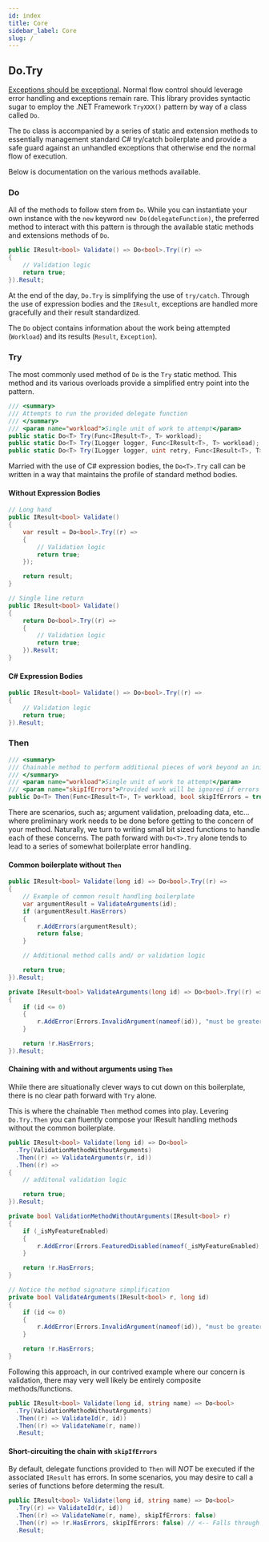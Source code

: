 ```yaml
---
id: index
title: Core
sidebar_label: Core
slug: /
---
```


## Do.Try

[Exceptions should be exceptional](https://mattwarren.org/2016/12/20/Why-Exceptions-should-be-Exceptional/).
Normal flow control should leverage error handling and exceptions remain rare. This library provides syntactic sugar
to employ the .NET Framework `TryXXX()` pattern by way of a class called `Do`.

The `Do` class is accompanied by a series of static and extension methods to essentially management
standard C# try/catch boilerplate and provide a safe guard against an unhandled exceptions
that otherwise end the normal flow of execution.

Below is documentation on the various methods available.

### Do
All of the methods to follow stem from `Do`. While you can instantiate your own instance with the
`new` keyword `new Do(delegateFunction)`, the preferred method to interact with this pattern
is through the available static methods and extensions methods of `Do`.

```csharp
public IResult<bool> Validate() => Do<bool>.Try((r) =>
{
    // Validation logic
    return true;
}).Result;
```

At the end of the day, `Do.Try` is simplifying the use of `try/catch`. Through the use of expression
bodies and the `IResult`, exceptions are handled more gracefully and their result standardized.

The `Do` object contains information about the work being attempted (`Workload`) and its results
(`Result`, `Exception`).

### Try

The most commonly used method of `Do` is the `Try` static method. This method and its various
overloads provide a simplified entry point into the pattern.

```csharp
/// <summary>
/// Attempts to run the provided delegate function
/// </summary>
/// <param name="workload">Single unit of work to attempt</param>
public static Do<T> Try(Func<IResult<T>, T> workload);
public static Do<T> Try(ILogger logger, Func<IResult<T>, T> workload);
public static Do<T> Try(ILogger logger, uint retry, Func<IResult<T>, T> workload);
```

Married with the use of C# expression bodies, the `Do<T>.Try` call can be written in a way that
maintains the profile of standard method bodies.

#### Without Expression Bodies
```csharp
// Long hand
public IResult<bool> Validate()
{
    var result = Do<bool>.Try((r) =>
    {
        // Validation logic
        return true;
    });

    return result;
}

// Single line return
public IResult<bool> Validate()
{
    return Do<bool>.Try((r) =>
    {
        // Validation logic
        return true;
    }).Result;
}
```

#### C# Expression Bodies
```csharp
public IResult<bool> Validate() => Do<bool>.Try((r) =>
{
    // Validation logic
    return true;
}).Result;
```

### Then

```csharp
/// <summary>
/// Chainable method to perform additional pieces of work beyond an initial try
/// </summary>
/// <param name="workload">Single unit of work to attempt</param>
/// <param name="skipIfErrors">Provided work will be ignored if errors exist</param>
public Do<T> Then(Func<IResult<T>, T> workload, bool skipIfErrors = true);
```

There are scenarios, such as; argument validation, preloading data, etc... where preliminary work
needs to be done before getting to the concern of your method. Naturally, we turn to writing small
bit sized functions to handle each of these concerns. The path forward with `Do<T>.Try` alone tends
to lead to a series of somewhat boilerplate error handling.

#### Common boilerplate without `Then`

```csharp
public IResult<bool> Validate(long id) => Do<bool>.Try((r) =>
{
    // Example of common result handling boilerplate
    var argumentResult = ValidateArguments(id);
    if (argumentResult.HasErrors)
    {
        r.AddErrors(argumentResult);
        return false;
    }

    // Additional method calls and/ or validation logic

    return true;
}).Result;

private IResult<bool> ValidateArguments(long id) => Do<bool>.Try((r) =>
{
    if (id <= 0)
    {
        r.AddError(Errors.InvalidArgument(nameof(id)), "must be greater than zero");
    }

    return !r.HasErrors;
}).Result;
```

#### Chaining with and without arguments using `Then`

While there are situationally clever ways to cut down on this boilerplate, there is no clear path
forward with `Try` alone.

This is where the chainable `Then` method comes into play. Levering `Do.Try.Then` you can fluently
compose your IResult handling methods without the common boilerplate.

```csharp
public IResult<bool> Validate(long id) => Do<bool>
  .Try(ValidationMethodWithoutArguments)
  .Then((r) => ValidateArguments(r, id))
  .Then((r) =>
{
    // additonal validation logic

    return true;
}).Result;

private bool ValidationMethodWithoutArguments(IResult<bool> r)
{
    if (_isMyFeatureEnabled)
    {
        r.AddError(Errors.FeaturedDisabled(nameof(_isMyFeatureEnabled), "is disabled"));
    }

    return !r.HasErrors;
}

// Notice the method signature simplification
private bool ValidateArguments(IResult<bool> r, long id)
{
    if (id <= 0)
    {
        r.AddError(Errors.InvalidArgument(nameof(id)), "must be greater than zero");
    }

    return !r.HasErrors;
}
```

Following this approach, in our contrived example where our concern is validation, there
may very well likely be entirely composite methods/functions.

```csharp
public IResult<bool> Validate(long id, string name) => Do<bool>
  .Try(ValidationMethodWithoutArguments)
  .Then((r) => ValidateId(r, id))
  .Then((r) => ValidateName(r, name))
  .Result;
```

#### Short-circuiting the chain with `skipIfErrors`

By default, delegate functions provided to `Then` will _NOT_ be executed if the associated `IResult`
has errors. In some scenarios, you may desire to call a series of functions before determing the
result.

```csharp
public IResult<bool> Validate(long id, string name) => Do<bool>
  .Try((r) => ValidateId(r, id))
  .Then((r) => ValidateName(r, name), skipIfErrors: false)
  .Then((r) => !r.HasErrors, skipIfErrors: false) // <-- Falls through allowing our last `then` to determine the result
  .Result;
```
